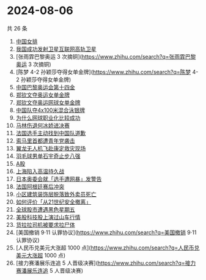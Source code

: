 # 2024-08-06

共 26 条

<!-- BEGIN ZHIHUSEARCH -->
<!-- 最后更新时间 Tue Aug 06 2024 23:02:03 GMT+0800 (China Standard Time) -->
1. [中国女排](https://www.zhihu.com/search?q=中国女排)
1. [我国成功发射卫星互联网高轨卫星](https://www.zhihu.com/search?q=我国成功发射卫星互联网高轨卫星)
1. [张雨霏巴黎奥运 3 次摘铜](https://www.zhihu.com/search?q=张雨霏巴黎奥运 3 次摘铜)
1. [陈梦 4-2 孙颖莎夺得女单金牌](https://www.zhihu.com/search?q=陈梦 4-2 孙颖莎夺得女单金牌)
1. [中国巴黎奥运会第十四金](https://www.zhihu.com/search?q=中国巴黎奥运会第十四金)
1. [郑钦文夺奥运女单金牌](https://www.zhihu.com/search?q=郑钦文夺奥运女单金牌)
1. [郑钦文夺奥运网球女单金牌](https://www.zhihu.com/search?q=郑钦文夺奥运网球女单金牌)
1. [中国队夺4x100米混合泳银牌](https://www.zhihu.com/search?q=中国队夺4x100米混合泳银牌)
1. [为什么网球职业化比较成功](https://www.zhihu.com/search?q=为什么网球职业化比较成功)
1. [马林伤退何冰娇进决赛](https://www.zhihu.com/search?q=马林伤退何冰娇进决赛)
1. [法国选手主动找到中国队道歉](https://www.zhihu.com/search?q=法国选手主动找到中国队道歉)
1. [索马里首都遭青年党袭击](https://www.zhihu.com/search?q=索马里首都遭青年党袭击)
1. [翼龙无人机飞赴康定救灾现场](https://www.zhihu.com/search?q=翼龙无人机飞赴康定救灾现场)
1. [羽毛球男单石宇奇止步八强](https://www.zhihu.com/search?q=羽毛球男单石宇奇止步八强)
1. [A股](https://www.zhihu.com/search?q=A股)
1. [上海陷入高温持久战](https://www.zhihu.com/search?q=上海陷入高温持久战)
1. [日本奥委会就「选手遭网暴」发警告](https://www.zhihu.com/search?q=日本奥委会就「选手遭网暴」发警告)
1. [法国阿根廷赛后冲突](https://www.zhihu.com/search?q=法国阿根廷赛后冲突)
1. [小区建筑装饰层脱落致外卖员死亡](https://www.zhihu.com/search?q=小区建筑装饰层脱落致外卖员死亡)
1. [如何评价「从21世纪安全撤离」](https://www.zhihu.com/search?q=如何评价「从21世纪安全撤离」)
1. [全球股市遭遇黑色星期五](https://www.zhihu.com/search?q=全球股市遭遇黑色星期五)
1. [美股科技股上演过山车行情](https://www.zhihu.com/search?q=美股科技股上演过山车行情)
1. [货拉拉司机被要求拉尸体](https://www.zhihu.com/search?q=货拉拉司机被要求拉尸体)
1. [美国撤销 9·11 认罪协议](https://www.zhihu.com/search?q=美国撤销 9·11 认罪协议)
1. [人民币兑美元大涨超 1000 点](https://www.zhihu.com/search?q=人民币兑美元大涨超 1000 点)
1. [接力赛潘展乐连追 5 人晋级决赛](https://www.zhihu.com/search?q=接力赛潘展乐连追 5 人晋级决赛)
<!-- END ZHIHUSEARCH -->
